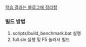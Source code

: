 [학습 결과는 블로그에 정리함](https://blog.naver.com/reversing_joa/222938320066)

### 빌드 방법

1. scripts/build_benchmark.bat 실행
2. full.sln 실행 및 F5 눌러서 빌드
